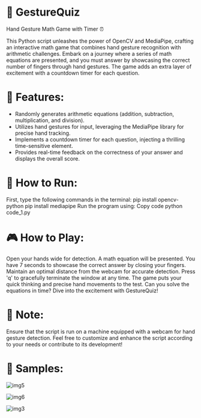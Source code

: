 # 🌟 GestureQuiz
Hand Gesture Math Game with Timer ⏰

This Python script unleashes the power of OpenCV and MediaPipe, crafting an interactive math game that combines hand gesture recognition with arithmetic challenges. Embark on a journey where a series of math equations are presented, and you must answer by showcasing the correct number of fingers through hand gestures. The game adds an extra layer of excitement with a countdown timer for each question.

# 🚀 Features:

- Randomly generates arithmetic equations (addition, subtraction, multiplication, and division).
- Utilizes hand gestures for input, leveraging the MediaPipe library for precise hand tracking.
- Implements a countdown timer for each question, injecting a thrilling time-sensitive element.
- Provides real-time feedback on the correctness of your answer and displays the overall score.

# 🚀 How to Run:

First, type the following commands in the terminal:
pip install opencv-python
pip install mediapipe
Run the program using:
Copy code
python code_1.py

# 🎮 How to Play:
Open your hands wide for detection.
A math equation will be presented.
You have 7 seconds to showcase the correct answer by closing your fingers.
Maintain an optimal distance from the webcam for accurate detection.
Press 'q' to gracefully terminate the window at any time.
The game puts your quick thinking and precise hand movements to the test. Can you solve the equations in time? Dive into the excitement with GestureQuiz!

# 📝 Note:
Ensure that the script is run on a machine equipped with a webcam for hand gesture detection.
Feel free to customize and enhance the script according to your needs or contribute to its development!


# 🎨 Samples:
![img5](https://github.com/MuhammadAbdullahNaeem1/Gesture-Quiz/assets/105659099/5caeeeec-6844-43b0-b304-bf4095ecc70e)

![img6](https://github.com/MuhammadAbdullahNaeem1/Gesture-Quiz/assets/105659099/eb3443cd-1ef2-4a9f-b7b0-d389a4889b18)

![img3](https://github.com/MuhammadAbdullahNaeem1/Gesture-Quiz/assets/105659099/74032706-fbee-4182-b1c2-3bdae2e45cc2)
